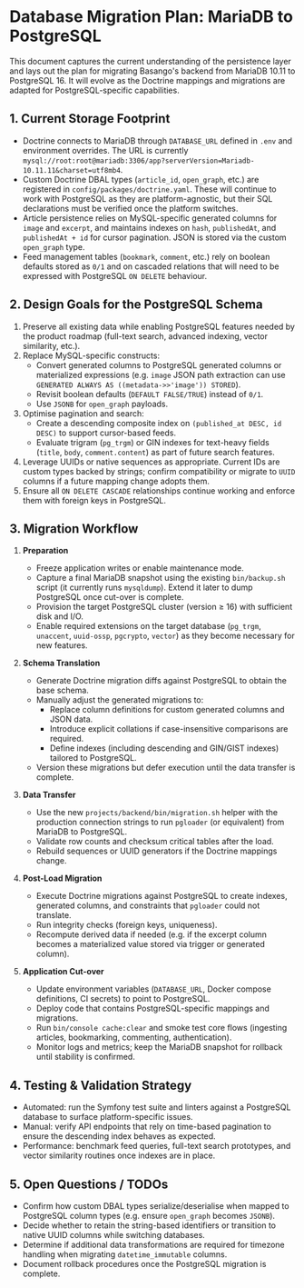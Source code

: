 # Database Migration Plan: MariaDB to PostgreSQL

This document captures the current understanding of the persistence layer and lays out the plan for migrating Basango's backend from MariaDB 10.11 to PostgreSQL 16. It will evolve as the Doctrine mappings and migrations are adapted for PostgreSQL-specific capabilities.

## 1. Current Storage Footprint

* Doctrine connects to MariaDB through `DATABASE_URL` defined in `.env` and environment overrides. The URL is currently `mysql://root:root@mariadb:3306/app?serverVersion=Mariadb-10.11.11&charset=utf8mb4`.
* Custom Doctrine DBAL types (`article_id`, `open_graph`, etc.) are registered in `config/packages/doctrine.yaml`. These will continue to work with PostgreSQL as they are platform-agnostic, but their SQL declarations must be verified once the platform switches.
* Article persistence relies on MySQL-specific generated columns for `image` and `excerpt`, and maintains indexes on `hash`, `publishedAt`, and `publishedAt + id` for cursor pagination. JSON is stored via the custom `open_graph` type.
* Feed management tables (`bookmark`, `comment`, etc.) rely on boolean defaults stored as `0/1` and on cascaded relations that will need to be expressed with PostgreSQL `ON DELETE` behaviour.

## 2. Design Goals for the PostgreSQL Schema

1. Preserve all existing data while enabling PostgreSQL features needed by the product roadmap (full-text search, advanced indexing, vector similarity, etc.).
2. Replace MySQL-specific constructs:
   * Convert generated columns to PostgreSQL generated columns or materialized expressions (e.g. `image` JSON path extraction can use `GENERATED ALWAYS AS ((metadata->>'image')) STORED`).
   * Revisit boolean defaults (`DEFAULT FALSE/TRUE`) instead of `0/1`.
   * Use `JSONB` for `open_graph` payloads.
3. Optimise pagination and search:
   * Create a descending composite index on `(published_at DESC, id DESC)` to support cursor-based feeds.
   * Evaluate trigram (`pg_trgm`) or GIN indexes for text-heavy fields (`title`, `body`, `comment.content`) as part of future search features.
4. Leverage UUIDs or native sequences as appropriate. Current IDs are custom types backed by strings; confirm compatibility or migrate to `UUID` columns if a future mapping change adopts them.
5. Ensure all `ON DELETE CASCADE` relationships continue working and enforce them with foreign keys in PostgreSQL.

## 3. Migration Workflow

1. **Preparation**
   * Freeze application writes or enable maintenance mode.
   * Capture a final MariaDB snapshot using the existing `bin/backup.sh` script (it currently runs `mysqldump`). Extend it later to dump PostgreSQL once cut-over is complete.
   * Provision the target PostgreSQL cluster (version ≥ 16) with sufficient disk and I/O.
   * Enable required extensions on the target database (`pg_trgm`, `unaccent`, `uuid-ossp`, `pgcrypto`, `vector`) as they become necessary for new features.

2. **Schema Translation**
   * Generate Doctrine migration diffs against PostgreSQL to obtain the base schema.
   * Manually adjust the generated migrations to:
     - Replace column definitions for custom generated columns and JSON data.
     - Introduce explicit collations if case-insensitive comparisons are required.
     - Define indexes (including descending and GIN/GIST indexes) tailored to PostgreSQL.
   * Version these migrations but defer execution until the data transfer is complete.

3. **Data Transfer**
   * Use the new `projects/backend/bin/migration.sh` helper with the production connection strings to run `pgloader` (or equivalent) from MariaDB to PostgreSQL.
   * Validate row counts and checksum critical tables after the load.
   * Rebuild sequences or UUID generators if the Doctrine mappings change.

4. **Post-Load Migration**
   * Execute Doctrine migrations against PostgreSQL to create indexes, generated columns, and constraints that `pgloader` could not translate.
   * Run integrity checks (foreign keys, uniqueness).
   * Recompute derived data if needed (e.g. if the excerpt column becomes a materialized value stored via trigger or generated column).

5. **Application Cut-over**
   * Update environment variables (`DATABASE_URL`, Docker compose definitions, CI secrets) to point to PostgreSQL.
   * Deploy code that contains PostgreSQL-specific mappings and migrations.
   * Run `bin/console cache:clear` and smoke test core flows (ingesting articles, bookmarking, commenting, authentication).
   * Monitor logs and metrics; keep the MariaDB snapshot for rollback until stability is confirmed.

## 4. Testing & Validation Strategy

* Automated: run the Symfony test suite and linters against a PostgreSQL database to surface platform-specific issues.
* Manual: verify API endpoints that rely on time-based pagination to ensure the descending index behaves as expected.
* Performance: benchmark feed queries, full-text search prototypes, and vector similarity routines once indexes are in place.

## 5. Open Questions / TODOs

* Confirm how custom DBAL types serialize/deserialise when mapped to PostgreSQL column types (e.g. ensure `open_graph` becomes `JSONB`).
* Decide whether to retain the string-based identifiers or transition to native UUID columns while switching databases.
* Determine if additional data transformations are required for timezone handling when migrating `datetime_immutable` columns.
* Document rollback procedures once the PostgreSQL migration is complete.

